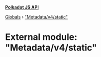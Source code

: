 **[Polkadot JS API](../README.md)**

[Globals](../globals.md) › ["Metadata/v4/static"](_metadata_v4_static_.md)

# External module: "Metadata/v4/static"